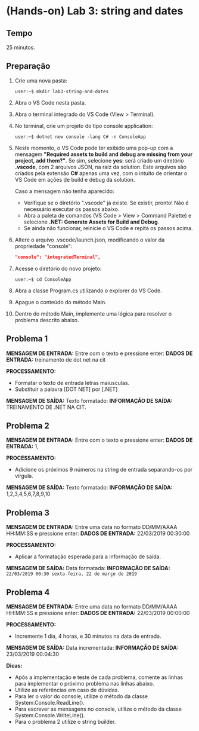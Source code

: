 # (Hands-on) Lab 3: string and dates

## Tempo

25 minutos.

## Preparação

1. Crie uma nova pasta:
    ```console
    user:~$ mkdir lab3-string-and-dates
    ```

2. Abra o VS Code nesta pasta.

3. Abra o terminal integrado do VS Code (View > Terminal).

4. No terminal, crie um projeto do tipo console application:
    ```console
    user:~$ dotnet new console -lang C# -n ConsoleApp
    ```

5. Neste momento, o VS Code pode ter exibido uma pop-up com a mensagem **"Required assets to build and debug are missing from your project, add them?"**. Se sim, selecione **yes**: será criado um diretório **.vscode**, com 2 arquivos JSON, na raiz da solution. Este arquivos são criados pela extensão **C#** apenas uma vez, com o intuito de orientar o VS Code em ações de build e debug da solution.

    Caso a mensagem não tenha aparecido:
    * Verifique se o diretório ".vscode" já existe. Se existir, pronto! Não é necessário executar os passos abaixo.
    * Abra a paleta de comandos (VS Code > View > Command Palette) e selecione **.NET: Generate Assets for Build and Debug**.
    * Se ainda não funcionar, reinicie o VS Code e repita os passos acima.

6. Altere o arquivo .vscode/launch.json, modificando o valor da propriedade "console":
    ```json
    "console": "integratedTerminal",
    ```

7. Acesse o diretório do novo projeto:
    ```console
    user:~$ cd ConsoleApp
    ```

8. Abra a classe Program.cs utilizando o explorer do VS Code.

9. Apague o conteúdo do método Main.

10. Dentro do método Main, implemente uma lógica para resolver o problema descrito abaixo.

## Problema 1

**MENSAGEM DE ENTRADA:** Entre com o texto e pressione enter:
**DADOS DE ENTRADA:** treinamento de dot net na cit

**PROCESSAMENTO:**
* Formatar o texto de entrada letras maiusculas.
* Substituir a palavra [DOT NET] por [.NET]

**MENSAGEM DE SAÍDA:** Texto formatado:
**INFORMAÇÃO DE SAÍDA:** TREINAMENTO DE .NET NA CIT.

## Problema 2

**MENSAGEM DE ENTRADA:** Entre com o texto e pressione enter:
**DADOS DE ENTRADA:** 1,

**PROCESSAMENTO:**
* Adicione os próximos 9 números na string de entrada separando-os por vírgula.

**MENSAGEM DE SAÍDA:** Texto formatado:
**INFORMAÇÃO DE SAÍDA:** 1,2,3,4,5,6,7,8,9,10

## Problema 3

**MENSAGEM DE ENTRADA:** Entre uma data no formato DD/MM/AAAA HH:MM:SS e pressione enter:
**DADOS DE ENTRADA:** 22/03/2019 00:30:00

**PROCESSAMENTO:**
* Aplicar a formatação esperada para a informação de saída.

**MENSAGEM DE SAÍDA:** Data formatada:
**INFORMAÇÃO DE SAÍDA:**
    ```
    22/03/2019
    00:30
    sexta-feira, 22 de março de 2019
    ```

## Problema 4

**MENSAGEM DE ENTRADA:** Entre uma data no formato DD/MM/AAAA HH:MM:SS e pressione enter:
**DADOS DE ENTRADA:** 22/03/2019 00:00:00

**PROCESSAMENTO:**
* Incremente 1 dia, 4 horas, e 30 minutos na data de entrada.

**MENSAGEM DE SAÍDA:** Data incrementada:
**INFORMAÇÃO DE SAÍDA:** 23/03/2019 00:04:30

**Dicas:**
* Após a implementação e teste de cada problema, comente as linhas para implementar o próximo problema nas linhas abaixo.
* Utilize as referências em caso de dúvidas.
* Para ler o valor do console, utilize o método da classe System.Console.ReadLine().
* Para escrever as mensagens no console, utilize o método da classe System.Console.WriteLine().
* Para o problema 2 utilize o string builder.
